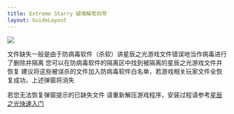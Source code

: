 ```yaml
---
title: Extreme Starry 疑难解答向导
layout: GuideLayout
---
```


![](image/Miss/1701928278673.png)

文件缺失一般是由于防病毒软件（杀软）讲星辰之光游戏文件错误地当作病毒进行了删除并隔离
您可以在防病毒软件的隔离区中找到被隔离的星辰之光游戏文件并恢复
建议将这些被误杀的文件加入防病毒软件白名单，若游戏相关玩家文件全恢复成功，上述弹窗将消失

若您无法恢复弹窗提示的已缺失文件
请重新解压游戏程序，安装过程请参考[星辰之光快速入门](../../QuickStart/README.md)
